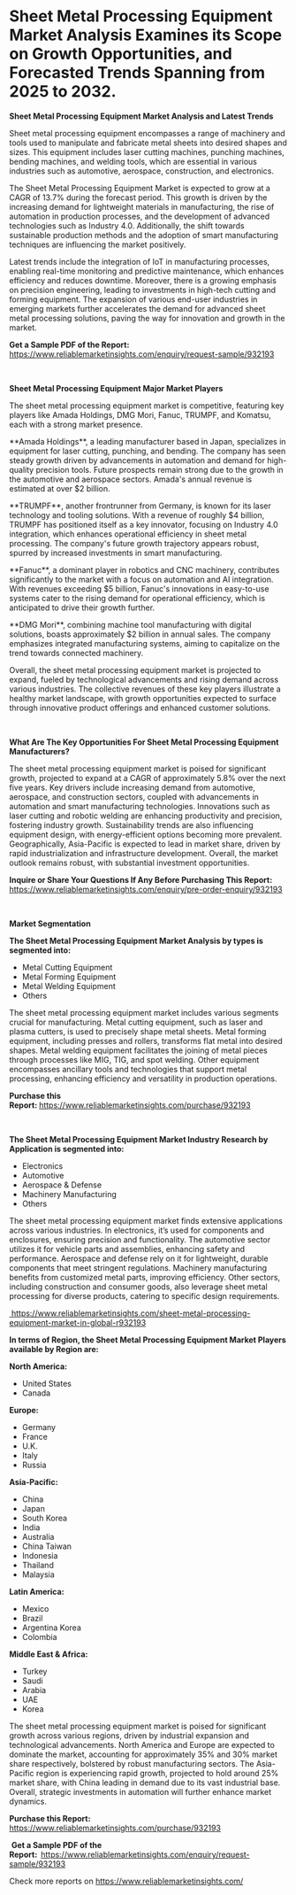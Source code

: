 <p><h1>Sheet Metal Processing Equipment Market Analysis Examines its Scope on Growth Opportunities, and Forecasted Trends Spanning from 2025 to 2032.</h1></p><p><strong>Sheet Metal Processing Equipment Market Analysis and Latest Trends</strong></p>
<p><p>Sheet metal processing equipment encompasses a range of machinery and tools used to manipulate and fabricate metal sheets into desired shapes and sizes. This equipment includes laser cutting machines, punching machines, bending machines, and welding tools, which are essential in various industries such as automotive, aerospace, construction, and electronics. </p><p>The Sheet Metal Processing Equipment Market is expected to grow at a CAGR of 13.7% during the forecast period. This growth is driven by the increasing demand for lightweight materials in manufacturing, the rise of automation in production processes, and the development of advanced technologies such as Industry 4.0. Additionally, the shift towards sustainable production methods and the adoption of smart manufacturing techniques are influencing the market positively. </p><p>Latest trends include the integration of IoT in manufacturing processes, enabling real-time monitoring and predictive maintenance, which enhances efficiency and reduces downtime. Moreover, there is a growing emphasis on precision engineering, leading to investments in high-tech cutting and forming equipment. The expansion of various end-user industries in emerging markets further accelerates the demand for advanced sheet metal processing solutions, paving the way for innovation and growth in the market.</p></p>
<p><strong>Get a Sample PDF of the Report:&nbsp;</strong> <a href="https://www.reliablemarketinsights.com/enquiry/request-sample/932193?utm_campaign=2530&utm_medium=2&utm_source=Github&utm_content=ia&utm_term=21032025&utm_id=sheet-metal-processing-equipment">https://www.reliablemarketinsights.com/enquiry/request-sample/932193</a></p>
<p>&nbsp;</p>
<p><strong>Sheet Metal Processing Equipment Major Market Players</strong></p>
<p><p>The sheet metal processing equipment market is competitive, featuring key players like Amada Holdings, DMG Mori, Fanuc, TRUMPF, and Komatsu, each with a strong market presence.  </p><p>**Amada Holdings**, a leading manufacturer based in Japan, specializes in equipment for laser cutting, punching, and bending. The company has seen steady growth driven by advancements in automation and demand for high-quality precision tools. Future prospects remain strong due to the growth in the automotive and aerospace sectors. Amada's annual revenue is estimated at over $2 billion.</p><p>**TRUMPF**, another frontrunner from Germany, is known for its laser technology and tooling solutions. With a revenue of roughly $4 billion, TRUMPF has positioned itself as a key innovator, focusing on Industry 4.0 integration, which enhances operational efficiency in sheet metal processing. The company's future growth trajectory appears robust, spurred by increased investments in smart manufacturing.</p><p>**Fanuc**, a dominant player in robotics and CNC machinery, contributes significantly to the market with a focus on automation and AI integration. With revenues exceeding $5 billion, Fanuc's innovations in easy-to-use systems cater to the rising demand for operational efficiency, which is anticipated to drive their growth further.</p><p>**DMG Mori**, combining machine tool manufacturing with digital solutions, boasts approximately $2 billion in annual sales. The company emphasizes integrated manufacturing systems, aiming to capitalize on the trend towards connected machinery.</p><p>Overall, the sheet metal processing equipment market is projected to expand, fueled by technological advancements and rising demand across various industries. The collective revenues of these key players illustrate a healthy market landscape, with growth opportunities expected to surface through innovative product offerings and enhanced customer solutions.</p></p>
<p>&nbsp;</p>
<p><strong>What Are The Key Opportunities For Sheet Metal Processing Equipment Manufacturers?</strong></p>
<p><p>The sheet metal processing equipment market is poised for significant growth, projected to expand at a CAGR of approximately 5.8% over the next five years. Key drivers include increasing demand from automotive, aerospace, and construction sectors, coupled with advancements in automation and smart manufacturing technologies. Innovations such as laser cutting and robotic welding are enhancing productivity and precision, fostering industry growth. Sustainability trends are also influencing equipment design, with energy-efficient options becoming more prevalent. Geographically, Asia-Pacific is expected to lead in market share, driven by rapid industrialization and infrastructure development. Overall, the market outlook remains robust, with substantial investment opportunities.</p></p>
<p><strong>Inquire or Share Your Questions If Any Before Purchasing This Report:</strong> <a href="https://www.reliablemarketinsights.com/enquiry/pre-order-enquiry/932193?utm_campaign=2530&utm_medium=2&utm_source=Github&utm_content=ia&utm_term=21032025&utm_id=sheet-metal-processing-equipment">https://www.reliablemarketinsights.com/enquiry/pre-order-enquiry/932193</a></p>
<p>&nbsp;</p>
<p><strong>Market Segmentation</strong></p>
<p><strong>The Sheet Metal Processing Equipment Market Analysis by types is segmented into:</strong></p>
<p><ul><li>Metal Cutting Equipment</li><li>Metal Forming Equipment</li><li>Metal Welding Equipment</li><li>Others</li></ul></p>
<p><p>The sheet metal processing equipment market includes various segments crucial for manufacturing. Metal cutting equipment, such as laser and plasma cutters, is used to precisely shape metal sheets. Metal forming equipment, including presses and rollers, transforms flat metal into desired shapes. Metal welding equipment facilitates the joining of metal pieces through processes like MIG, TIG, and spot welding. Other equipment encompasses ancillary tools and technologies that support metal processing, enhancing efficiency and versatility in production operations.</p></p>
<p><strong>Purchase this Report:&nbsp;</strong><a href="https://www.reliablemarketinsights.com/purchase/932193?utm_campaign=2530&utm_medium=2&utm_source=Github&utm_content=ia&utm_term=21032025&utm_id=sheet-metal-processing-equipment">https://www.reliablemarketinsights.com/purchase/932193</a></p>
<p>&nbsp;</p>
<p><strong>The Sheet Metal Processing Equipment Market Industry Research by Application is segmented into:</strong></p>
<p><ul><li>Electronics</li><li>Automotive</li><li>Aerospace & Defense</li><li>Machinery Manufacturing</li><li>Others</li></ul></p>
<p><p>The sheet metal processing equipment market finds extensive applications across various industries. In electronics, it’s used for components and enclosures, ensuring precision and functionality. The automotive sector utilizes it for vehicle parts and assemblies, enhancing safety and performance. Aerospace and defense rely on it for lightweight, durable components that meet stringent regulations. Machinery manufacturing benefits from customized metal parts, improving efficiency. Other sectors, including construction and consumer goods, also leverage sheet metal processing for diverse products, catering to specific design requirements.</p></p>
<p><a href="https://www.reliablemarketinsights.com/sheet-metal-processing-equipment-market-in-global-r932193?utm_campaign=2530&utm_medium=2&utm_source=Github&utm_content=ia&utm_term=21032025&utm_id=sheet-metal-processing-equipment">&nbsp;https://www.reliablemarketinsights.com/sheet-metal-processing-equipment-market-in-global-r932193</a></p>
<p><strong>In terms of Region, the Sheet Metal Processing Equipment Market Players available by Region are:</strong></p>
<p>
    <p> <strong> North America: </strong>
        <ul>
            <li>United States</li>
            <li>Canada</li>
        </ul>
        </p> 
    <p> <strong> Europe: </strong>
        <ul>
            <li>Germany</li>
            <li>France</li>
            <li>U.K.</li>
            <li>Italy</li>
            <li>Russia</li>
        </ul>
        </p> 
    <p> <strong> Asia-Pacific: </strong>
        <ul>
            <li>China</li>
            <li>Japan</li>
            <li>South Korea</li>
            <li>India</li>
            <li>Australia</li>
            <li>China Taiwan</li>
            <li>Indonesia</li>
            <li>Thailand</li>
            <li>Malaysia</li>
        </ul>
        </p> 
    <p> <strong> Latin America: </strong>
        <ul>
            <li>Mexico</li>
            <li>Brazil</li>
            <li>Argentina Korea</li>
            <li>Colombia</li>
        </ul>
        </p> 
    <p> <strong> Middle East & Africa: </strong>
        <ul>
            <li>Turkey</li>
            <li>Saudi</li>
            <li>Arabia</li>
            <li>UAE</li>
            <li>Korea</li>
        </ul>
    </p>
    </p>
<p><p>The sheet metal processing equipment market is poised for significant growth across various regions, driven by industrial expansion and technological advancements. North America and Europe are expected to dominate the market, accounting for approximately 35% and 30% market share respectively, bolstered by robust manufacturing sectors. The Asia-Pacific region is experiencing rapid growth, projected to hold around 25% market share, with China leading in demand due to its vast industrial base. Overall, strategic investments in automation will further enhance market dynamics.</p></p>
<p><strong>Purchase this Report: </strong><a href="https://www.reliablemarketinsights.com/purchase/932193?utm_campaign=2530&utm_medium=2&utm_source=Github&utm_content=ia&utm_term=21032025&utm_id=sheet-metal-processing-equipment">https://www.reliablemarketinsights.com/purchase/932193</a></p>
<p>&nbsp;<strong>Get a Sample PDF of the Report:&nbsp;&nbsp;</strong><a href="https://www.reliablemarketinsights.com/enquiry/request-sample/932193?utm_campaign=2530&utm_medium=2&utm_source=Github&utm_content=ia&utm_term=21032025&utm_id=sheet-metal-processing-equipment">https://www.reliablemarketinsights.com/enquiry/request-sample/932193</a></p>
<p><strong></strong></p>
<p>Check more reports on <a href="https://www.reliablemarketinsights.com/?utm_campaign=2530&utm_medium=2&utm_source=Github&utm_content=ia&utm_term=21032025&utm_id=sheet-metal-processing-equipment">https://www.reliablemarketinsights.com/</a></p>